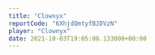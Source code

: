 ```yaml
---
title: "Clownyx"
reportCode: "6XhjdQmtyfBJDVzN"
player: "Clownyx"
date: 2021-10-03T19:05:08.133000+00:00
---
```

